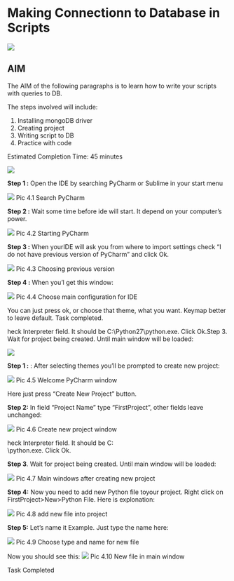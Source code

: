 # Making Connectionn to Database in Scripts

![](../images/import-1.png)



## AIM

The AIM of the following paragraphs is to learn how to write your scripts with queries to DB. 

The steps involved will include:

1.	Installing mongoDB driver
2.	Creating project
3.	Writing script to DB
4.	Practice with code


Estimated Completion Time: 45 minutes 

![](../images/import-2.png)


**Step 1 :** Open the IDE by searching PyCharm or Sublime in your start menu

![](../images/import-3.png)
Pic 4.1 Search PyCharm

**Step 2 :** Wait some time before ide will start. It depend on your computer’s power.

![](../images/import-4.png)
Pic 4.2 Starting PyCharm

**Step 3 :** When yourIDE will ask you from where to import settings check “I do not have previous version of PyCharm” and click Ok.

![](../images/import-5.png)
Pic 4.3 Choosing previous version

**Step 4 :** When you’l get this window:

![](../images/import-5.png)
Pic 4.4 Choose main configuration for IDE

You can just press ok, or choose that theme, what you want. Keymap better to leave default.
Task completed.

heck Interpreter field. It should be C:\Python27\python.exe. Click Ok.Step 3. Wait for project being created.
Until main window will be loaded:


![](../images/import-5.png)

**Step 1 :** : After selecting themes you’ll be prompted to create new project:

![](../images/import-7.png)
Pic 4.5 Welcome PyCharm window

Here just press “Create New Project” button.

**Step 2:** In field “Project Name” type “FirstProject”, other fields leave unchanged:

![](../images/import-7.png)
Pic 4.6 Create new project window

heck Interpreter field. It should be C:\
\python.exe. Click Ok.

**Step 3**. Wait for project being created. Until main window will be loaded:

![](../images/import-7.png)
Pic 4.7 Main windows after creating new project

**Step 4:** Now you need to add new Python file toyour project. Right click on FirstProject>New>Python File. Here is explonation:

![](../images/import-7.png)
Pic 4.8 add new file into project

**Step 5:** Let’s name it Example. 
Just type the name here:

![](../images/import-7.png)
Pic 4.9 Choose type and name for new file

Now you should see this:
![](../images/import-7.png)
Pic 4.10 New file in main window

Task Completed


